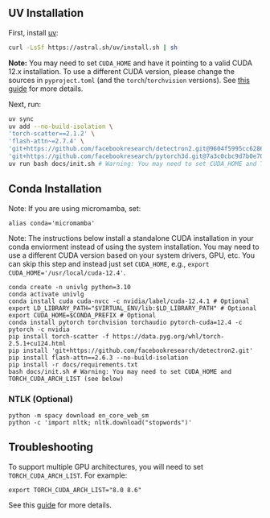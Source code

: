 ## UV Installation
First, install [uv](https://docs.astral.sh/uv/getting-started/installation/):

```bash
curl -LsSf https://astral.sh/uv/install.sh | sh
```

**Note:** You may need to set `CUDA_HOME` and have it pointing to a valid CUDA 12.x installation. To use a different CUDA version, please change the sources in `pyproject.toml` (and the `torch`/`torchvision` versions). See [this guide](https://docs.astral.sh/uv/guides/integration/pytorch/) for more details.

Next, run:
```bash
uv sync
uv add --no-build-isolation \
'torch-scatter==2.1.2' \
'flash-attn~=2.7.4' \
'git+https://github.com/facebookresearch/detectron2.git@9604f5995cc628619f0e4fd913453b4d7d61db3f' \
'git+https://github.com/facebookresearch/pytorch3d.git@7a3c0cbc9d7b0e70ef39b7f3c35e9ce2b7376f32'
uv run bash docs/init.sh # Warning: You may need to set CUDA_HOME and TORCH_CUDA_ARCH_LIST (see below)
```


## Conda Installation
Note: If you are using micromamba, set:
```
alias conda='micromamba'
```

Note: The instructions below install a standalone CUDA installation in your conda enviorment instead of using the system installation. You may need to use a different CUDA version based on your system drivers, GPU, etc. You can skip this step and instead just set `CUDA_HOME`, e.g., `export CUDA_HOME='/usr/local/cuda-12.4'`.

```
conda create -n univlg python=3.10
conda activate univlg
conda install cuda cuda-nvcc -c nvidia/label/cuda-12.4.1 # Optional
export LD_LIBRARY_PATH="$VIRTUAL_ENV/lib:$LD_LIBRARY_PATH" # Optional
export CUDA_HOME=$CONDA_PREFIX # Optional
conda install pytorch torchvision torchaudio pytorch-cuda=12.4 -c pytorch -c nvidia
pip install torch-scatter -f https://data.pyg.org/whl/torch-2.5.1+cu124.html
pip install 'git+https://github.com/facebookresearch/detectron2.git'
pip install flash-attn==2.6.3 --no-build-isolation
pip install -r docs/requirements.txt
bash docs/init.sh # Warning: You may need to set CUDA_HOME and TORCH_CUDA_ARCH_LIST (see below)
```

### NTLK (Optional)
```
python -m spacy download en_core_web_sm
python -c 'import nltk; nltk.download("stopwords")'
```

## Troubleshooting

To support multiple GPU architectures, you will need to set `TORCH_CUDA_ARCH_LIST`. For example:
```
export TORCH_CUDA_ARCH_LIST="8.0 8.6"
```

See this [guide](https://arnon.dk/matching-sm-architectures-arch-and-gencode-for-various-nvidia-cards/) for more details. 